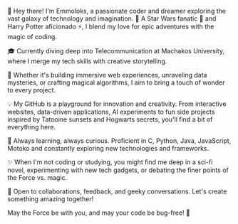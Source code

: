 👋 Hey there! I'm Emmoloks, a passionate coder and dreamer exploring the vast galaxy of technology and imagination. 🚀 A Star Wars fanatic 🌌 and Harry Potter aficionado ⚡️, I blend my love for epic adventures with the magic of coding.

🎓 Currently diving deep into Telecommunication at Machakos University, where I merge my tech skills with creative storytelling.

🏫 Whether it's building immersive web experiences, unraveling data mysteries, or crafting magical algorithms, I aim to bring a touch of wonder to every project.

💡 My GitHub is a playground for innovation and creativity. From interactive websites, data-driven applications, AI experiments to fun side projects inspired by Tatooine sunsets and Hogwarts secrets, you'll find a bit of everything here.

🌱 Always learning, always curious. Proficient in C, Python, Java, JavaScript, Motoko and constantly exploring new technologies and frameworks.

✨ When I'm not coding or studying, you might find me deep in a sci-fi novel, experimenting with new tech gadgets, or debating the finer points of the Force vs. magic.

🤝 Open to collaborations, feedback, and geeky conversations. Let's create something amazing together!

May the Force be with you, and may your code be bug-free! 🌟

